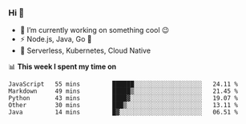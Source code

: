 ### Hi 👋

<!--
**nodejh/nodejh** is a ✨ _special_ ✨ repository because its `README.md` (this file) appears on your GitHub profile.

Here are some ideas to get you started:

- 🔭 I’m currently working on ...
- 🌱 I’m currently learning ...
- 👯 I’m looking to collaborate on ...
- 🤔 I’m looking for help with ...
- 💬 Ask me about ...
- 📫 How to reach me: ...
- 😄 Pronouns: ...
- ⚡ Fun fact: ...
-->

- 🔭 I’m currently working on something cool :wink:
- ⚡ Node.js, Java, Go :thought_balloon:
- 🤖 Serverless, Kubernetes, Cloud Native

📊 **This week I spent my time on**

<!--START_SECTION:waka-->
```text
JavaScript   55 mins         ██████░░░░░░░░░░░░░░░░░░░   24.11 % 
Markdown     49 mins         █████▒░░░░░░░░░░░░░░░░░░░   21.45 % 
Python       43 mins         ████▓░░░░░░░░░░░░░░░░░░░░   19.07 % 
Other        30 mins         ███▒░░░░░░░░░░░░░░░░░░░░░   13.11 % 
Java         14 mins         █▓░░░░░░░░░░░░░░░░░░░░░░░   06.51 % 
```
<!--END_SECTION:waka-->


<!--
:traffic_light: **Visitors**

![visitors](https://visitor-badge.glitch.me/badge?page_id=nodejh.nodejh)
-->
